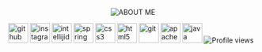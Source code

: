 <p align="center">
  <img src="https://c.radikal.ru/c18/2012/05/54bed54edbe7.png" alt="ABOUT ME" />
  <br>
  
<a href="https://github.com/Fedoseew"><img src='https://cdn.jsdelivr.net/npm/simple-icons@3.0.1/icons/github.svg' alt='github' height='40'></a>
<a href="https://www.instagram.com/al.burno/"><img src='https://cdn.jsdelivr.net/npm/simple-icons@3.0.1/icons/instagram.svg' alt='instagram' height='40'></a>
<img src='https://cdn.jsdelivr.net/npm/simple-icons@3.0.1/icons/intellijidea.svg' alt='intellijidea' height='40'>
<img src='https://cdn.jsdelivr.net/npm/simple-icons@3.0.1/icons/spring.svg' alt='spring' height='40'>
<img src='https://cdn.jsdelivr.net/npm/simple-icons@3.0.1/icons/css3.svg' alt='css3' height='40'>
<img src='https://cdn.jsdelivr.net/npm/simple-icons@3.0.1/icons/html5.svg' alt='html5' height='40'>
<img src='https://cdn.jsdelivr.net/npm/simple-icons@3.0.1/icons/git.svg' alt='git' height='40'>
<img src='https://cdn.jsdelivr.net/npm/simple-icons@3.0.1/icons/apachemaven.svg' alt='apachemaven' height='40'>
<img src='https://cdn.jsdelivr.net/npm/simple-icons@3.0.1/icons/java.svg' alt='java' height='40'>
![Profile views](https://gpvc.arturio.dev/Fedoseew)  
</p>
